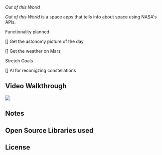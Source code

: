 *Out of this World* 

*Out of this World* is a space apps that tells info about space using NASA's APIs. 

Functionality planned 

[] Get the astonomy picture of the day

[] Get the weather on Mars 

Stretch Goals 

[] AI for reconigzing constellations

## Video Walkthrough

<img src='Final.gif'/>

## Notes

## Open Source Libraries used

## License
